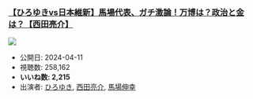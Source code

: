 ### [【ひろゆきvs日本維新】馬場代表、ガチ激論！万博は？政治と金は？【西田亮介】](https://www.youtube.com/watch?v=qlp63A4R5a4)
[![](https://img.youtube.com/vi/qlp63A4R5a4/sddefault.jpg)](https://www.youtube.com/watch?v=qlp63A4R5a4)
-   公開日: 2024-04-11
-   視聴数: 258,162
-   **いいね数: 2,215**
-   出演者: [ひろゆき](/rehacq_fan/people/ひろゆき "wikilink"), [西田亮介](/rehacq_fan/people/西田亮介 "wikilink"), [馬場伸幸](/rehacq_fan/people/馬場伸幸 "wikilink")

